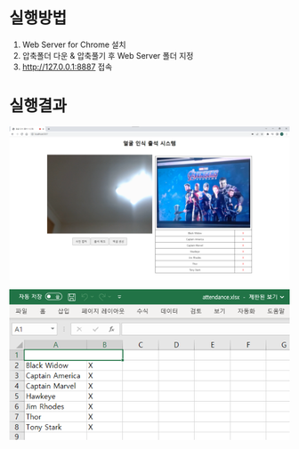 # 실행방법
1. Web Server for Chrome 설치
2. 압축폴더 다운 & 압축풀기 후 Web Server 폴더 지정
3. http://127.0.0.1:8887 접속

# 실행결과

![24](/img/24.png)

![25](/img/25.png)
